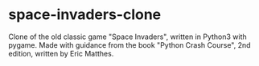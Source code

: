 # space-invaders-clone
Clone of the old classic game "Space Invaders", written in Python3 with pygame. Made with guidance from the book "Python Crash Course", 2nd edition, written by Eric Matthes.

